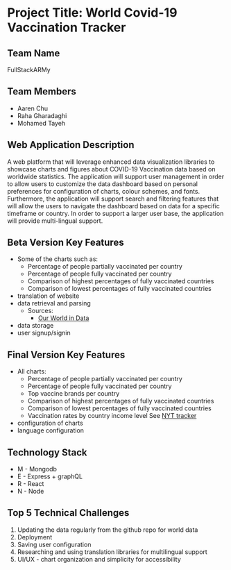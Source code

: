 # Project Title: World Covid-19 Vaccination Tracker

## Team Name
FullStackARMy

## Team Members
- Aaren Chu
- Raha Gharadaghi
- Mohamed Tayeh

## Web Application Description
A web platform that will leverage enhanced data visualization libraries to showcase charts and figures about COVID-19 Vaccination data based on worldwide statistics. 
The application will support user management in order to allow users to customize the data dashboard based on personal preferences for configuration of charts, colour schemes, and fonts. Furthermore, the application will support search and filtering features that will allow the users to navigate the dashboard based on data for a specific timeframe or country. In order to support a larger user base, the application will provide multi-lingual support. 

## Beta Version Key Features
- Some of the charts such as:
    - Percentage of people partially vaccinated per country
    - Percentage of people fully vaccinated per country
    - Comparison of highest percentages of fully vaccinated countries
    - Comparison of lowest percentages of fully vaccinated countries
- translation of website
- data retrieval and parsing
    - Sources:
        - [Our World in Data](https://github.com/owid/covid-19-data/tree/master/public/data/vaccinations)
- data storage
- user signup/signin

## Final Version Key Features
- All charts:
    - Percentage of people partially vaccinated per country
    - Percentage of people fully vaccinated per country
    - Top vaccine brands per country
    - Comparison of highest percentages of fully vaccinated countries
    - Comparison of lowest percentages of fully vaccinated countries
    - Vaccination rates by country income level
    See [NYT tracker](https://www.nytimes.com/interactive/2021/world/covid-vaccinations-tracker.html)
- configuration of charts
- language configuration

## Technology Stack
- M - Mongodb
- E - Express + graphQL
- R - React
- N - Node

## Top 5 Technical Challenges
1. Updating the data regularly from the github repo for world data
2. Deployment
3. Saving user configuration
4. Researching and using translation libraries for multilingual support
5. UI/UX - chart organization and simplicity for accessibility 
